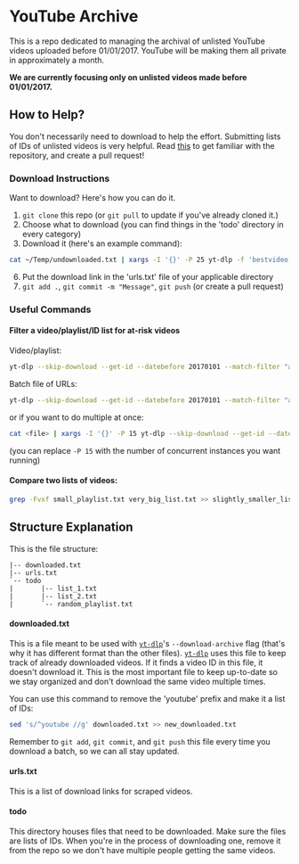 # YouTube Archive
This is a repo dedicated to managing the archival of unlisted YouTube videos uploaded before 01/01/2017. 
YouTube will be making them all private in approximately a month.

**We are currently focusing only on unlisted videos made before 01/01/2017.**

## How to Help?
You don't necessarily need to download to help the effort. Submitting lists of IDs of unlisted videos is very helpful.
Read [this](#structure-explanation) to get familiar with the repository, and create a pull request!

### Download Instructions
Want to download? Here's how you can do it.
1. `git clone` this repo (or `git pull` to update if you've already cloned it.)
2. Choose what to download (you can find things in the 'todo' directory in every category)
3. Download it (here's an example command): 
```bash
cat ~/Temp/undownloaded.txt | xargs -I '{}' -P 25 yt-dlp -f 'bestvideo[ext=mp4]+bestaudio[ext=m4a]/bestvideo+bestaudio' --merge-output-format mp4 --add-metadata --embed-thumbnail --write-thumbnail -i --download-archive ~/youtube-archive/CYOA/downloaded.txt --external-downloader aria2c --external-downloader-args "-j 16 -x 16 -s 16 -k 5M" -o "~/Youtuve/%(channel)s/%(id)s.%(ext)s" --datebefore 20170101 'https://youtube.com/watch?v={}'
```
6. Put the download link in the 'urls.txt' file of your applicable directory
7. `git add .`, `git commit -m "Message"`, `git push` (or create a pull request)

### Useful Commands
#### Filter a video/playlist/ID list for at-risk videos

Video/playlist:
```bash
yt-dlp --skip-download --get-id --datebefore 20170101 --match-filter "availability = 'unlisted'" <url>
```
Batch file of URLs:
```bash
yt-dlp --skip-download --get-id --datebefore 20170101 --match-filter "availability = 'unlisted'" --batch-file <file>
```
or if you want to do multiple at once:
```bash
cat <file> | xargs -I '{}' -P 15 yt-dlp --skip-download --get-id --datebefore 20170101 --match-filter "availability = 'unlisted'" 'https://youtube.com/watch?v={}'
```
(you can replace `-P 15` with the number of concurrent instances you want running)

#### Compare two lists of videos:
```bash
grep -Fvxf small_playlist.txt very_big_list.txt >> slightly_smaller_list.txt
```

## Structure Explanation
This is the file structure:
```
|-- downloaded.txt
|-- urls.txt
`-- todo
|       |-- list_1.txt
|       |-- list_2.txt
|       `-- random_playlist.txt
```

#### downloaded.txt
This is a file meant to be used with [`yt-dlp`](https://github.com/yt-dlp/yt-dlp)'s `--download-archive` flag (that's why it has different format than the other files).
[`yt-dlp`](https://github.com/yt-dlp/yt-dlp) uses this file to keep track of already downloaded videos. If it finds a video ID in this file, it doesn't download it.
This is the most important file to keep up-to-date so we stay organized and don't download the same video multiple times.

You can use this command to remove the 'youtube' prefix and make it a list of IDs:
```bash
sed 's/^youtube //g' downloaded.txt >> new_downloaded.txt
```

Remember to `git add`, `git commit`, and `git push` this file every time you download a batch, so we can all stay updated.

#### urls.txt
This is a list of download links for scraped videos.

#### todo
This directory houses files that need to be downloaded. Make sure the files are lists of IDs. 
When you're in the process of downloading one, remove it from the repo so we don't have multiple people getting the same videos.
